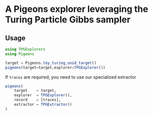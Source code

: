 # A Pigeons explorer leveraging the Turing Particle Gibbs sampler

## Usage

```julia
using TPGExplorers
using Pigeons

target = Pigeons.toy_turing_unid_target()
pigeons(target=target,explorer=TPGExplorer())
```
If `traces` are required, you need to use our specialized extractor
```julia
pigeons(
    target    = target,
    explorer  = TPGExplorer(),
    record    = [traces],
    extractor = TPGExtractor()
)
```